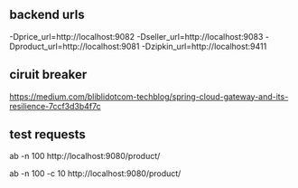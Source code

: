 ## backend urls
-Dprice_url=http://localhost:9082 -Dseller_url=http://localhost:9083 -Dproduct_url=http://localhost:9081
-Dzipkin_url=http://localhost:9411

## ciruit breaker
https://medium.com/bliblidotcom-techblog/spring-cloud-gateway-and-its-resilience-7ccf3d3b4f7c

## test requests
ab -n 100 http://localhost:9080/product/

ab -n 100 -c 10 http://localhost:9080/product/